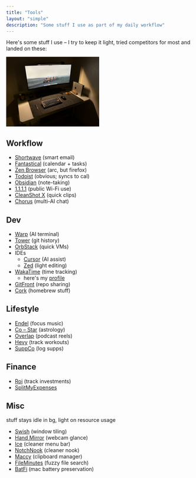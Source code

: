 ```yaml
---
title: "Tools"
layout: "simple"
description: "Some stuff I use as part of my daily workflow"
---
```


Here's some stuff I use – I try to keep it light, tried competitors for most and landed on these:

<img src="setup.jpg" width="50%" />

## Workflow

- [Shortwave](https://shortwave.com) (smart email)
- [Fantastical](https://flexibits.com/fantastical) (calendar + tasks)
- [Zen Browser](https://zen-browser.app) (arc, but firefox)
- [Todoist](https://todoist.com) (obvious; syncs to cal)
- [Obsidian](https://obsidian.md) (note-taking)
- [1.1.1.1](https://1.1.1.1) (public Wi-Fi use)
- [CleanShot X](https://cleanshot.com) (quick clips)
- [Chorus](https://melty.sh/chorus) (multi-AI chat)

## Dev

- [Warp](https://www.warp.dev) (AI terminal)
- [Tower](https://www.git-tower.com) (git history)
- [OrbStack](https://orbstack.dev) (quick VMs)
- IDEs
  - [Cursor](https://cursor.com) (AI assist)
  - [Zed](https://zed.dev) (light editing)
- [WakaTime](https://wakatime.com) (time tracking)
  - here's my [profile](https://wakatime.com/hdadhich01)
- [GitFront](https://gitfront.io) (repo sharing)
- [Cork](https://corkmac.app/) (homebrew stuff)

## Lifestyle

- [Endel](https://endel.io) (focus music)
- [Co – Star](https://www.costarastrology.com) (astrology)
- [Overlap](https://www.joinoverlap.com/) (podcast reels)
- [Hevy](https://hevy.app) (track workouts)
- [SuppCo](https://supp.co) (log supps)

## Finance

- [Roi](https://getroi.app/) (track investments)
- [SplitMyExpenses](https://splitmyexpenses.com)

## Misc

stuff stays idle in bg, light on resource usage

- [Swish](https://highlyopinionated.co/swish) (window tiling)
- [Hand Mirror](https://handmirror.app) (webcam glance)
- [Ice](https://github.com/jordanbaird/Ice) (cleaner menu bar)
- [NotchNook](https://lo.cafe/notchnook) (cleaner nook)
- [Maccy](https://maccy.app) (clipboard manager)
- [FileMinutes](https://www.fileminutes.com) (fuzzy file search)
- [BatFi](https://micropixels.gumroad.com/l/batfi) (mac battery preservation)
